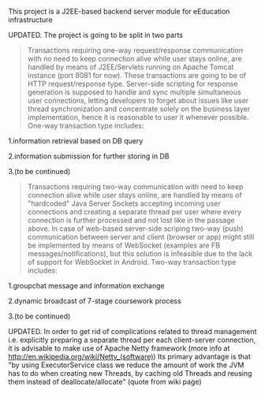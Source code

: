 This project is a J2EE-based backend server module for eEducation infrastructure

UPDATED.
The project is going to be split in two parts

>Transactions requiring one-way request/response communication with no need to keep connection alive while user stays online, are handled by means of J2EE/Servlets running on Apache Tomcat instance (port 8081 for now). These transactions are going to be of HTTP request/response type.
Server-side scripting for response generation is supposed to handle and sync multiple simultaneous user connections, letting developers to forget about issues like user thread synchronization and concentrate solely on the business layer implementation, hence it is reasonable to user it whenever possible.
One-way transaction type includes:

1.information retrieval based on DB query

2.information submission for further storing in DB

3.(to be continued)

>Transactions requiring two-way communication with need to keep connection alive while user stays online, are handled by means of "hardcoded" Java Server Sockets accepting incoming user connections and creating a separate thread per user where every connection is further processed and not lost like in the passage above.
In case of web-based server-side scriping two-way (push) communication between server and client (browser or app) might still be implemented by means of WebSocket (examples are FB messages/notifications), but this solution is infeasible due to the lack of support for WebSocket in Android.
Two-way transaction type includes:

1.groupchat message and information exchange

2.dynamic broadcast of 7-stage coursework process

3.(to be continued)


UPDATED.
In order to get rid of complications related to thread management i.e. explicitly preparing a separate thread per each client-server connection, it is advisable to make use of Apache Netty framework
(more info at http://en.wikipedia.org/wiki/Netty_(software))
Its primary advantage is that "by using ExecutorService class we reduce the amount of work the JVM has to do when creating new Threads, by caching old Threads and reusing them instead of deallocate/allocate" (quote from wiki page)
